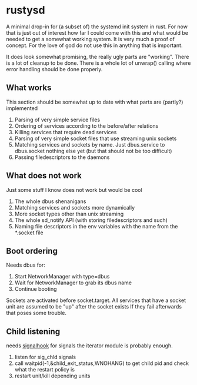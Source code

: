 # rustysd
A minimal drop-in for (a subset of) the systemd init system in rust. For now that is just out of interest how far I could come with this 
and what would be needed to get a somewhat working system. It is very much a proof of concept. For the love of god do not use this
in anything that is important.

It does look somewhat promising, the really ugly parts are "working". There is a lot of cleanup to be done. There is a whole lot of unwrap() calling
where error handling should be done properly.

## What works
This section should be somewhat up to date with what parts are (partly?) implemented

1. Parsing of very simple service files
1. Ordering of services according to the before/after relations
1. Killing services that require dead services 
1. Parsing of very simple socket files that use streaming unix sockets
1. Matching services and sockets by name. Just dbus.service to dbus.socket nothing else yet (but that should not be too difficult)
1. Passing filedescriptors to the daemons

## What does not work
Just some stuff I know does not work but would be cool

1. The whole dbus shenanigans
1. Matching services and sockets more dynamically
1. More socket types other than unix streaming
1. The whole sd_notify API (with storing filedescriptors and such)
1. Naming file descriptors in the env variables with the name from the *.socket file

## Boot ordering
Needs dbus for:
1. Start NetworkManager with type=dbus
2. Wait for NetworkManager to grab its dbus name
3. Continue booting

Sockets are activated before socket.target. All services that have a socket unit are assumed to be "up" after the socket exists
If they fail afterwards that poses some trouble.

## Child listening
needs [signalhook](https://github.com/vorner/signal-hook) for signals
the iterator module is probably enough. 
1. listen for sig_chld signals
2. call waitpid(-1,&child_exit_status,WNOHANG) to get child pid and check what the restart policy is
3. restart unit/kill depending units
